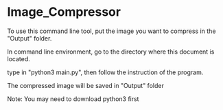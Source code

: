 # Image_Compressor
To use this command line tool, put the image you want to compress in the "Output" folder.

In command line environment, go to the directory where this document is located.

type in "python3 main.py", then follow the instruction of the program.

The compressed image will be saved in "Output" folder

Note: You may need to download python3 first
